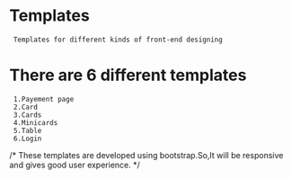 # Templates
     Templates for different kinds of front-end designing
# There are 6 different templates
     1.Payement page
     2.Card
     3.Cards
     4.Minicards
     5.Table
     6.Login
/*
These templates are developed using bootstrap.So,It will be responsive and gives good user experience.
*/
     

